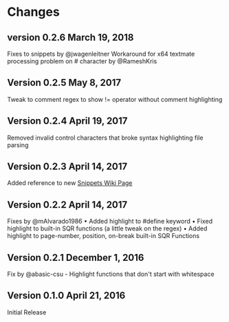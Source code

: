 # Changes

## version 0.2.6 March 19, 2018

Fixes to snippets by @jwagenleitner
Workaround for x64 textmate processing problem on # character by @RameshKris

## Version 0.2.5 May 8, 2017

Tweak to comment regex to show != operator without comment highlighting

## Version 0.2.4 April 19, 2017

Removed invalid control characters that broke syntax highlighting file parsing

## Version 0.2.3 April 14, 2017

Added reference to new [Snippets Wiki Page](https://github.com/CityOfEscondido/Visual-Studio-Code-SQR/wiki/Snippets-Documentation)

## Version 0.2.2 April 14, 2017

Fixes by @mAlvarado1986
   •	Added highlight to #define keyword
   •	Fixed highlight to built-in SQR functions (a little tweak on the regex)
   •	Added highlight to page-number, position, on-break built-in SQR Functions

## Version 0.2.1 December 1, 2016

Fix by @abasic-csu - Highlight functions that don't start with whitespace

## Version 0.1.0 April 21, 2016

Initial Release
